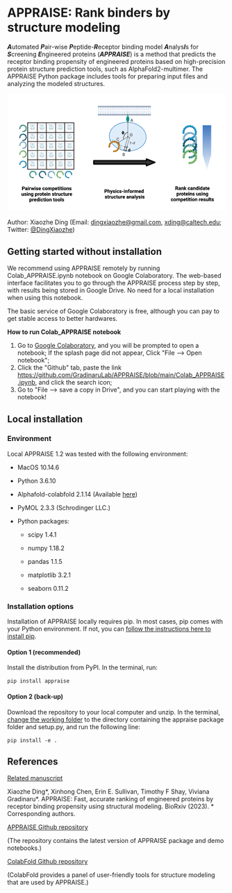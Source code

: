 # APPRAISE: Rank binders by structure modeling

***A***utomated ***P***air-wise ***P***eptide-***R***eceptor binding model ***A***nalys***I***s for ***S***creening ***E***ngineered proteins (***APPRAISE***) is a method that predicts the receptor binding propensity of engineered proteins based on high-precision protein structure prediction tools, such as AlphaFold2-multimer. The APPRAISE Python package includes tools for preparing input files and analyzing the modeled structures.

![APPRAISE concept](./APPRAISE_concept.png)

Author: Xiaozhe Ding (Email: dingxiaozhe@gmail.com, xding@caltech.edu; Twitter: [@DingXiaozhe](https://twitter.com/dingxiaozhe?lang=en))

## Getting started without installation

We recommend using APPRAISE remotely by running Colab_APPRAISE.ipynb notebook on Google Colaboratory. The web-based interface facilitates you to go through the APPRAISE process step by step, with results being stored in Google Drive. No need for a local installation when using this notebook.

The basic service of Google Colaboratory is free, although you can pay to get stable access to better hardwares.

**How to run Colab_APPRAISE notebook**
1. Go to [Google Colaboratory](https://colab.research.google.com/), and you will be prompted to open a notebook; If the splash page did not appear, Click "File --> Open notebook";
2. Click the "Github" tab, paste the link https://github.com/GradinaruLab/APPRAISE/blob/main/Colab_APPRAISE.ipynb, and click the search icon;
3. Go to "File --> save a copy in Drive", and you can start playing with the notebook!

## Local installation

### Environment

Local APPRAISE 1.2 was tested with the following environment:

 - MacOS 10.14.6

 - Python 3.6.10

 - Alphafold-colabfold 2.1.14 (Available [here](https://github.com/sokrypton/ColabFold))

 - PyMOL 2.3.3 (Schrodinger LLC.)

 - Python packages:

    - scipy 1.4.1

    - numpy 1.18.2

    - pandas 1.1.5

    - matplotlib 3.2.1

    - seaborn 0.11.2


### Installation options

Installation of APPRAISE locally requires pip. In most cases, pip comes with your Python environment. If not, you can [follow the instructions here to install pip](https://pip.pypa.io/en/stable/installation/).

#### Option 1 (recommended)
Install the distribution from PyPI. In the terminal, run:

```
pip install appraise
```

#### Option 2 (back-up)
Download the repository to your local computer and unzip. In the terminal, [change the working folder](https://ss64.com/osx/cd.html) to the directory containing the appraise package folder and setup.py, and run the following line:

```
pip install -e .
```


## References

[Related manuscript](http://biorxiv.org/content/10.1101/2023.01.11.523680v1)

Xiaozhe Ding\*, Xinhong Chen, Erin E. Sullivan, Timothy F Shay, Viviana Gradinaru\*. APPRAISE: Fast, accurate ranking of engineered proteins by receptor binding propensity using structural modeling. BioRxiv (2023). \* Corresponding authors.

[APPRAISE Github repository](https://github.com/xz-ding/APPRAISE)

(The repository contains the latest version of APPRAISE package and demo notebooks.)

[ColabFold Github repository](https://github.com/sokrypton/ColabFold)

(ColabFold provides a panel of user-friendly tools for structure modeling that are used by APPRAISE.)
